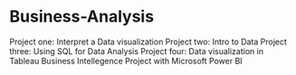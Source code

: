 # Business-Analysis
Project one: Interpret a Data visualization Project two: Intro to Data Project three: Using SQL for Data Analysis Project four: Data visualization in Tableau
Business Intellegence Project with Microsoft Power BI
